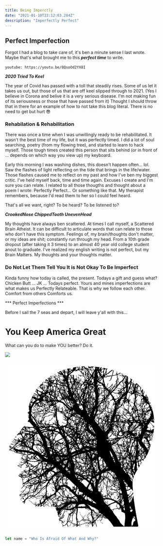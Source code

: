 ```yaml
---
title: Being Imperctly
date: "2021-01-10T22:12:03.284Z"
description: "Imperfectly Perfect"
---
```

## Perfect Imperfection

Forgot I had a blog to take care of, it's ben a minute sense I last wrote. Maybe that's what 
brought me to this ***perfect time*** to write.  

<a name="abcd">`youtube: https://youtu.be/8QsoOd2YX8I`</a>

***2020 Tried To Keel*** 

The year of Covid has passed with a toll that steadily rises. Some of us let it takes us out, but those of us that are off keel
slipped through to 2021. (Yes I believe in Corona and belive it is a very serious disease. I'm not making fun of its seriousness 
or those that have passed from it) Thought I should throw that in there for an example of how to not take this blog literal. There
is no need to get but hurt 😎

### Rehabilation & Rehabilitation
    

There was once a time when I was unwillingly ready to be rehabilitated. It wasn't the best time of my life, but it was perfectly timed. 
I did a lot of soul searching, poetry (from my flowing tree), and started to learn to hack myself. Those tough times created this person that sits behind (or in front of ... depends on which way you view up) my keyboard. 

Early this morning I was washing dishes, this doesn't happen often... lol. Saw the flashes of light reflecting on the tide that brings in the life/water. Those flashes caused me to reflect on my past and how I've ben my biggest critic. I've held myself back, time and time again. Excuses I create
and I'm sure you can relate. I related to all those thougths and thought about a poem I wrote: Perfectly Perfect... Or something like that. My therapist remembers, because I'd read them to her so I could feel heard. 

That's all we want, right? To be heard? To be listened to? 

***CrookedNose ChippedTooth UnevenHead***

My thoughts have always ben scattered. At times I call myself, a Scattered Brain Atheist. It can be difficult to articulate words that can relate to 
those who don't have this symptom. Feelings of, my brain/thoughts don't matter, or my ideas are shit; constantly run through my head. From a 
10th grade dropout (after taking it 3 times) to an almost 40 year old college student anout to graduate. I've realized my english writing is not 
perfect, but my Brain Matters. My thoughts and your thoughts matter. 

### Do Not Let Them Tell You It is Not Okay To Be Imperfect

Kinda funny how today is called, the present. Todays a gift and guess what? Chicken Butt ... JK ... Todays perfect. Yours and mines imperfections
are what makes us Perfectly Relateable. That is why we follow each other. Comfort from others Comforts us.

*** Perfect Imperfections ***

Before I sail the 7 seas and depart, I will leave y'all with this...

# You Keep America Great


What can you do to make YOU better? Do it.

<Image
  src='./sailorwrites.jpg'
/>

![A picture I found on the internet](./connect.svg)

```javascript
let name = "Who Is Afraid Of What And Why?"
```
